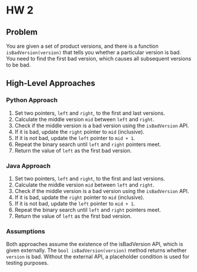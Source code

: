 
# HW 2

## Problem
You are given a set of product versions, and there is a function `isBadVersion(version)` that tells you whether a particular version is bad. You need to find the first bad version, which causes all subsequent versions to be bad.

## High-Level Approaches

### Python Approach

1. Set two pointers, `left` and `right`, to the first and last versions.
2. Calculate the middle version `mid` between `left` and `right`.
3. Check if the middle version is a bad version using the `isBadVersion` API.
4. If it is bad, update the `right` pointer to `mid` (inclusive).
5. If it is not bad, update the `left` pointer to `mid + 1`.
6. Repeat the binary search until `left` and `right` pointers meet.
7. Return the value of `left` as the first bad version.

### Java Approach

1. Set two pointers, `left` and `right`, to the first and last versions.
2. Calculate the middle version `mid` between `left` and `right`.
3. Check if the middle version is a bad version using the `isBadVersion` API.
4. If it is bad, update the `right` pointer to `mid` (inclusive).
5. If it is not bad, update the `left` pointer to `mid + 1`.
6. Repeat the binary search until `left` and `right` pointers meet.
7. Return the value of `left` as the first bad version.

### Assumptions

Both approaches assume the existence of the isBadVersion API, which is given externally. The `bool isBadVersion(version)` method returns whether `version` is bad. Without the external API, a placeholder condition is used for testing purposes.
